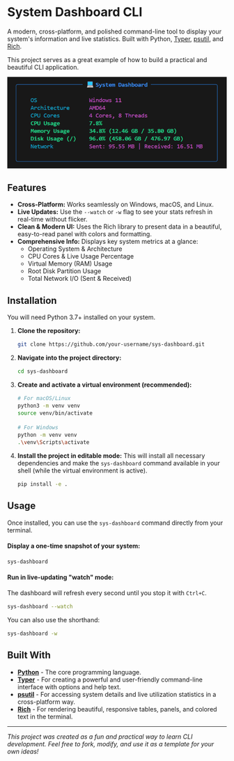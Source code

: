 #  System Dashboard CLI

A modern, cross-platform, and polished command-line tool to display your system's information and live statistics. Built with Python, [Typer](https://typer.tiangolo.com/), [psutil](https://github.com/giampaolo/psutil), and [Rich](https://github.com/Textualize/rich).

This project serves as a great example of how to build a practical and beautiful CLI application.

![System Dashboard Demo](.\assets\demo.png)

##  Features

- **Cross-Platform:** Works seamlessly on Windows, macOS, and Linux.
- **Live Updates:** Use the `--watch` or `-w` flag to see your stats refresh in real-time without flicker.
- **Clean & Modern UI:** Uses the Rich library to present data in a beautiful, easy-to-read panel with colors and formatting.
- **Comprehensive Info:** Displays key system metrics at a glance:
  - Operating System & Architecture
  - CPU Cores & Live Usage Percentage
  - Virtual Memory (RAM) Usage
  - Root Disk Partition Usage
  - Total Network I/O (Sent & Received)

##  Installation

You will need Python 3.7+ installed on your system.

1.  **Clone the repository:**
    ```bash
    git clone https://github.com/your-username/sys-dashboard.git
    ```

2.  **Navigate into the project directory:**
    ```bash
    cd sys-dashboard
    ```

3.  **Create and activate a virtual environment (recommended):**
    ```bash
    # For macOS/Linux
    python3 -m venv venv
    source venv/bin/activate

    # For Windows
    python -m venv venv
    .\venv\Scripts\activate
    ```

4.  **Install the project in editable mode:**
    This will install all necessary dependencies and make the `sys-dashboard` command available in your shell (while the virtual environment is active).
    ```bash
    pip install -e .
    ```

## Usage

Once installed, you can use the `sys-dashboard` command directly from your terminal.

#### Display a one-time snapshot of your system:
```bash
sys-dashboard
```

#### Run in live-updating "watch" mode:
The dashboard will refresh every second until you stop it with `Ctrl+C`.
```bash
sys-dashboard --watch
```
You can also use the shorthand:
```bash
sys-dashboard -w
```

##  Built With

- **[Python](https://www.python.org/)** - The core programming language.
- **[Typer](https://typer.tiangolo.com/)** - For creating a powerful and user-friendly command-line interface with options and help text.
- **[psutil](https://github.com/giampaolo/psutil)** - For accessing system details and live utilization statistics in a cross-platform way.
- **[Rich](https://github.com/Textualize/rich)** - For rendering beautiful, responsive tables, panels, and colored text in the terminal.

---

*This project was created as a fun and practical way to learn CLI development. Feel free to fork, modify, and use it as a template for your own ideas!*